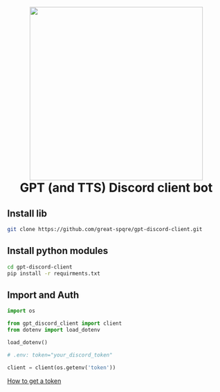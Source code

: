 <h1 align="center">
  <br>
  <img src="https://i.pinimg.com/originals/70/1b/b9/701bb938126e9f8bafc7241a2b2ff42f.jpg" width="400">
  <br>
  GPT (and TTS) Discord client bot
  <br>
</h1>

## Install lib
```sh
git clone https://github.com/great-spqre/gpt-discord-client.git
```

## Install python modules
```sh
cd gpt-discord-client
pip install -r requirments.txt
```

## Import and Auth
```python
import os

from gpt_discord_client import client
from dotenv import load_dotenv

load_dotenv()

# .env: token="your_discord_token"

client = client(os.getenv('token'))
```
[How to get a token](https://www.geeksforgeeks.org/how-to-get-discord-token/)
